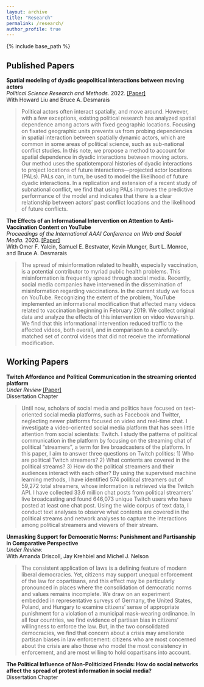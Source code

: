 ```yaml
---
layout: archive
title: "Research"
permalink: /research/
author_profile: true
---
```


{% include base_path %}

## Published Papers

**Spatial modeling of dyadic geopolitical interactions between moving actors** <br> *Political Science Research and Methods.* 2022. [[Paper]](https://doi.org/10.1017/psrm.2022.6) <br>
With Howard Liu and Bruce A. Desmarais <br>
> Political actors often interact spatially, and move around. However, with a few exceptions, existing political research has analyzed spatial dependence among actors with fixed geographic locations. Focusing on fixated geographic units prevents us from probing dependencies in spatial interaction between spatially dynamic actors, which are common in some areas of political science, such as sub-national conflict studies. In this note, we propose a method to account for spatial dependence in dyadic interactions between moving actors. Our method uses the spatiotemporal histories of dyadic interactions to project locations of future interactions—projected actor locations (PALs). PALs can, in turn, be used to model the likelihood of future dyadic interactions. In a replication and extension of a recent study of subnational conflict, we find that using PALs improves the predictive performance of the model and indicates that there is a clear relationship between actors’ past conflict locations and the likelihood of future conflicts.

**The Effects of an Informational Intervention on Attention to Anti-Vaccination Content on YouTube** <br>
*Proceedings of the International AAAI Conference on Web and Social Media.* 2020. [[Paper]](https://ojs.aaai.org/index.php/ICWSM/article/view/7364) <br>
With Omer F. Yalcin, Samuel E. Bestvater, Kevin Munger, Burt L. Monroe, and Bruce A. Desmarais <br>
> The spread of misinformation related to health, especially vaccination, is a potential contributor to myriad public health problems. This misinformation is frequently spread through social media. Recently, social media companies have intervened in the dissemination of misinformation regarding vaccinations. In the current study we focus on YouTube. Recognizing the extent of the problem, YouTube implemented an informational modification that affected many videos related to vaccination beginning in February 2019. We collect original data and analyze the effects of this intervention on video viewership. We find that this informational intervention reduced traffic to the affected videos, both overall, and in comparison to a carefully-matched set of control videos that did not receive the informational modification.


## Working Papers

**Twitch Affordance and Political Communication in the streaming oriented platform** <br> *Under Review* [[Paper]](https://osf.io/9hdej) <br>
Dissertation Chapter <br>
> Until now, scholars of social media and politics have focused on text-oriented social media platforms, such as Facebook and Twitter, neglecting newer platforms focused on video and real-time chat. I investigate a video-oriented social media platform that has seen little attention from social scientists: Twitch. I study the patterns of political communication in the platform by focusing on the streaming chat of political “streamers”, a term for live broadcasters of the platform. In this paper, I aim to answer three questions on Twitch politics: 1) Who are political Twitch streamers? 2) What contents are covered in the political streams? 3) How do the political streamers and their audiences interact with each other? By using the supervised machine learning methods, I have identified 574 political streamers out of 59,272 total streamers, whose information is retrieved via the Twitch API. I have collected 33.6 million chat posts from political streamers’ live broadcasting and found 646,073 unique Twitch users who have posted at least one chat post. Using the wide corpus of text data, I conduct text analyses to observe what contents are covered in the political streams and network analyses to capture the interactions among political streamers and viewers of their stream.

**Unmasking Support for Democratic Norms: Punishment and Partisanship in Comparative Perspective** <br>
*Under Review.* <br>
With Amanda Driscoll, Jay Krehbiel and Michel J. Nelson <br>
> The consistent application of laws is a defining feature of modern liberal democracies. Yet, citizens may support unequal enforcement of the law for copartisans, and this effect may be particularly pronounced in places where the consolidation of democratic norms and values remains incomplete. We draw on an experiment embedded in representative surveys of Germany, the United States, Poland, and Hungary to examine citizens’ sense of appropriate punishment for a violation of a municipal mask-wearing ordinance. In all four countries, we find evidence of partisan bias in citizens’ willingness to enforce the law. But, in the two consolidated democracies, we find that concern about a crisis may ameliorate partisan biases in law enforcement: citizens who are most concerned about the crisis are also those who model the most consistency in enforcement, and are most willing to hold copartisans into account.

**The Political Influence of Non-Politicized Friends: How do social networks affect the spread of protest information in social media?** <br>
Dissertation Chapter <br>

